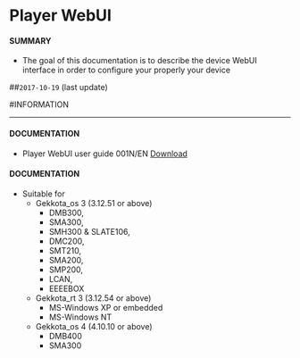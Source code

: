 # Player WebUI

#### **SUMMARY**
- The goal of this documentation is to describe the device WebUI interface in order to configure your properly your device

##`2017-10-19` (last update)

#INFORMATION
***********************************************************************
#### **DOCUMENTATION**
- Player WebUI user guide 001N/EN [Download](https://github.com/innes-labs/archives/downloads/application-notes/WebUI/Gekkota-WebUI-user-guide-001N_en.pdf)

#### **DOCUMENTATION**
- Suitable for
	- Gekkota_os 3 (3.12.51 or above)
		- DMB300,
		- SMA300,
		- SMH300 & SLATE106,
		- DMC200,
		- SMT210,
		- SMA200,
		- SMP200,
		- LCAN,
		- EEEEBOX
	- Gekkota_rt 3 (3.12.54 or above)
		- MS-Windows XP or embedded
		- MS-Windows NT
	- Gekkota_os 4 (4.10.10 or above)
		- DMB400
		- SMA300







